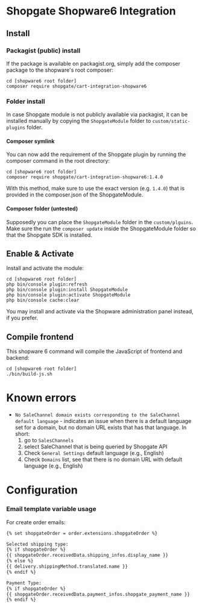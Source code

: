# Shopgate Shopware6 Integration

## Install

### Packagist (public) install
If the package is available on packagist.org, simply add the composer package to the shopware's root composer:
```shell
cd [shopware6 root folder]
composer require shopgate/cart-integration-shopware6
```

### Folder install

In case Shopgate module is not publicly available via packagist, it can be installed manually by copying the
`ShopgateModule` folder to `custom/static-plugins` folder.

#### Composer symlink
You can now add the requirement of the Shopgate plugin by running the composer command in the root directory:
```shell
cd [shopware6 root folder]
composer require shopgate/cart-integration-shopware6:1.4.0
```

With this method, make sure to use the exact version (e.g. `1.4.0`) that is provided in the composer.json of the
ShopgateModule.

#### Composer folder (untested)
Supposedly you can place the `ShopgateModule` folder in the `custom/plguins`. 
Make sure the run the `composer update` inside the ShopgateModule folder so that the Shopgate SDK is installed.

## Enable & Activate
Install and activate the module:
```shell
cd [shopware6 root folder]
php bin/console plugin:refresh
php bin/console plugin:install ShopgateModule
php bin/console plugin:activate ShopgateModule
php bin/console cache:clear
```

You may install and activate via the Shopware administration panel instead, if you prefer.

## Compile frontend

This shopware 6 command will compile the JavaScript of frontend and backend:

```shell
cd [shopware6 root folder]
./bin/build-js.sh
```

# Known errors

* `No SaleChannel domain exists corresponding to the SaleChannel default language` - indicates an issue when there is a
  default language set for a domain, but no domain URL exists that has that language. In short:
  1. go to `SalesChannels`
  1. select SaleChannel that is being queried by Shopgate API
  1. Check `General Settings` default language (e.g., English)
  1. Check `Domains` list, see that there is no domain URL with default language (e.g., English)

# Configuration

### Email template variable usage

For create order emails:

```html
{% set shopgateOrder = order.extensions.shopgateOrder %}

Selected shipping type:
{% if shopgateOrder %}
{{ shopgateOrder.receivedData.shipping_infos.display_name }}
{% else %}
{{ delivery.shippingMethod.translated.name }}
{% endif %}

Payment Type:
{% if shopgateOrder %}
{{ shopgateOrder.receivedData.payment_infos.shopgate_payment_name }}
{% endif %}
```
